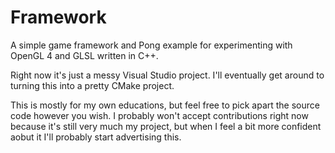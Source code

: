 Framework
=========

A simple game framework and Pong example for experimenting with OpenGL 4 and GLSL written in C++.

Right now it's just a messy Visual Studio project. I'll eventually get around to turning this into a pretty CMake project. 

This is mostly for my own educations, but feel free to pick apart the source code however you wish. I probably won't accept contributions right now because it's still very much my project, but when I feel a bit more confident aobut it I'll probably start advertising this.

